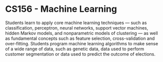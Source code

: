 # CS156 - Machine Learning

Students learn to apply core machine learning techniques — such as classification, perceptron, neural networks, support vector machines, hidden Markov models, and nonparametric models of clustering — as well as fundamental concepts such as feature selection, cross-validation and over-fitting. Students program machine learning algorithms to make sense of a wide range of data, such as genetic data, data used to perform customer segmentation or data used to predict the outcome of elections.
